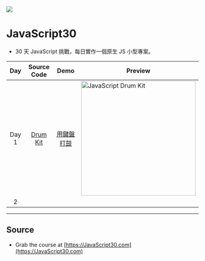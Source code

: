 ![](https://javascript30.com/images/JS3-social-share.png)

# JavaScript30
- 30 天 JavaScript 挑戰，每日實作一個原生 JS 小型專案。

| Day | Source Code | Demo | Preview |
|:----:|:-----------:|:----:| ---- |
|Day 1|[Drum Kit](https://github.com/usecake/JavaScript30/blob/master/01%20-%20JavaScript%20Drum%20Kit/index.js)|[用鍵盤打鼓](https://usecake.github.io/JavaScript30/01%20-%20JavaScript%20Drum%20Kit/index.html)|<img src="https://res.cloudinary.com/wesbos/image/fetch/q_auto,f_auto/https://s3.amazonaws.com/js30-cdn/small0.jpg" alt="JavaScript Drum Kit" width="300">|
|2||||
---
## Source
- Grab the course at [https://JavaScript30.com](https://JavaScript30.com)
